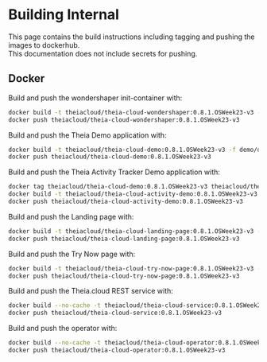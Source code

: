 # Building Internal

This page contains the build instructions including tagging and pushing the images to dockerhub.\
This documentation does not include secrets for pushing.

## Docker

Build and push the wondershaper init-container with:

```bash
docker build -t theiacloud/theia-cloud-wondershaper:0.8.1.OSWeek23-v3 -f dockerfiles/wondershaper/Dockerfile .
docker push theiacloud/theia-cloud-wondershaper:0.8.1.OSWeek23-v3
```

Build and push the Theia Demo application with:

```bash
docker build -t theiacloud/theia-cloud-demo:0.8.1.OSWeek23-v3 -f demo/dockerfiles/demo-theia-docker/Dockerfile demo/dockerfiles/demo-theia-docker/.
docker push theiacloud/theia-cloud-demo:0.8.1.OSWeek23-v3
```

Build and push the Theia Activity Tracker Demo application with:

```bash
docker tag theiacloud/theia-cloud-demo:0.8.1.OSWeek23-v3 theiacloud/theia-cloud-demo
docker build -t theiacloud/theia-cloud-activity-demo:0.8.1.OSWeek23-v3 -f demo/dockerfiles/demo-theia-monitor-vscode/Dockerfile demo/dockerfiles/demo-theia-monitor-vscode/.
docker push theiacloud/theia-cloud-activity-demo:0.8.1.OSWeek23-v3
```

Build and push the Landing page with:

```bash
docker build -t theiacloud/theia-cloud-landing-page:0.8.1.OSWeek23-v3 -f dockerfiles/landing-page/Dockerfile .
docker push theiacloud/theia-cloud-landing-page:0.8.1.OSWeek23-v3

```

Build and push the Try Now page with:

```bash
docker build -t theiacloud/theia-cloud-try-now-page:0.8.1.OSWeek23-v3 -f dockerfiles/try-now-page/Dockerfile .
docker push theiacloud/theia-cloud-try-now-page:0.8.1.OSWeek23-v3

```

Build and push the Theia.cloud REST service with:

```bash
docker build --no-cache -t theiacloud/theia-cloud-service:0.8.1.OSWeek23-v3 -f dockerfiles/service/Dockerfile .
docker push theiacloud/theia-cloud-service:0.8.1.OSWeek23-v3
```

Build and push the operator with:

```bash
docker build --no-cache -t theiacloud/theia-cloud-operator:0.8.1.OSWeek23-v3 -f dockerfiles/operator/Dockerfile .
docker push theiacloud/theia-cloud-operator:0.8.1.OSWeek23-v3
```
